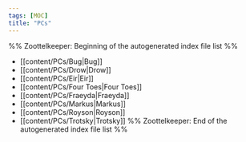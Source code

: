 ```yaml
---
tags: [MOC]
title: "PCs"
---
```




%% Zoottelkeeper: Beginning of the autogenerated index file list  %%
-  [[content/PCs/Bug|Bug]]
-  [[content/PCs/Drow|Drow]]
-  [[content/PCs/Eir|Eir]]
-  [[content/PCs/Four Toes|Four Toes]]
-  [[content/PCs/Fraeyda|Fraeyda]]
-  [[content/PCs/Markus|Markus]]
-  [[content/PCs/Royson|Royson]]
-  [[content/PCs/Trotsky|Trotsky]]
%% Zoottelkeeper: End of the autogenerated index file list  %%

